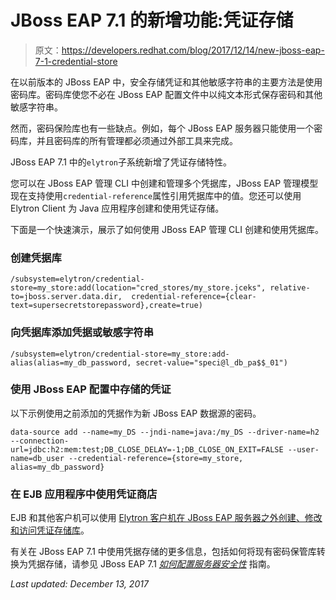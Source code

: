 # JBoss EAP 7.1 的新增功能:凭证存储

> 原文：<https://developers.redhat.com/blog/2017/12/14/new-jboss-eap-7-1-credential-store>

在以前版本的 JBoss EAP 中，安全存储凭证和其他敏感字符串的主要方法是使用密码库。密码库使您不必在 JBoss EAP 配置文件中以纯文本形式保存密码和其他敏感字符串。

然而，密码保险库也有一些缺点。例如，每个 JBoss EAP 服务器只能使用一个密码库，并且密码库的所有管理都必须通过外部工具来完成。

JBoss EAP 7.1 中的`elytron`子系统新增了凭证存储特性。

您可以在 JBoss EAP 管理 CLI 中创建和管理多个凭据库，JBoss EAP 管理模型现在支持使用`credential-reference`属性引用凭据库中的值。您还可以使用 Elytron Client 为 Java 应用程序创建和使用凭证存储。

下面是一个快速演示，展示了如何使用 JBoss EAP 管理 CLI 创建和使用凭据库。

### **创建凭据库**

```
/subsystem=elytron/credential-store=my_store:add(location="cred_stores/my_store.jceks", relative-to=jboss.server.data.dir,  credential-reference={clear-text=supersecretstorepassword},create=true)
```

### **向凭据库添加凭据或敏感字符串**

```
/subsystem=elytron/credential-store=my_store:add-alias(alias=my_db_password, secret-value="speci@l_db_pa$$_01")
```

### **使用 JBoss EAP 配置中存储的凭证**

以下示例使用之前添加的凭据作为新 JBoss EAP 数据源的密码。

```
data-source add --name=my_DS --jndi-name=java:/my_DS --driver-name=h2 --connection-url=jdbc:h2:mem:test;DB_CLOSE_DELAY=-1;DB_CLOSE_ON_EXIT=FALSE --user-name=db_user --credential-reference={store=my_store, alias=my_db_password}
```

### **在 EJB 应用程序中使用凭证商店** 

EJB 和其他客户机可以使用 [Elytron 客户机在 JBoss EAP 服务器之外创建、修改和访问凭证存储库](https://access.redhat.com/documentation/en-us/red_hat_jboss_enterprise_application_platform/7.1/html-single/how_to_configure_server_security/#cred_store_elytron_client)。

有关在 JBoss EAP 7.1 中使用凭据存储的更多信息，包括如何将现有密码保管库转换为凭据存储，请参见 JBoss EAP 7.1 [*如何配置服务器安全性*](https://access.redhat.com/documentation/en-us/red_hat_jboss_enterprise_application_platform/7.1/html-single/how_to_configure_server_security/#credential_store) 指南。

*Last updated: December 13, 2017*